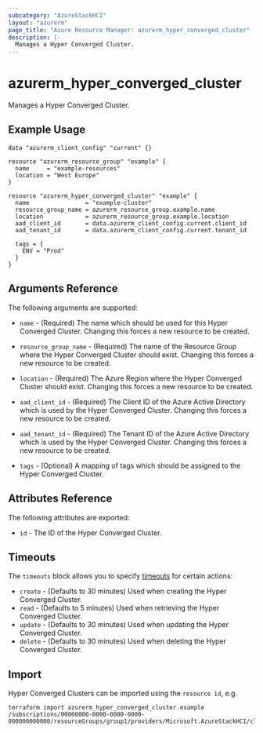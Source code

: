 ```yaml
---
subcategory: "AzureStackHCI"
layout: "azurerm"
page_title: "Azure Resource Manager: azurerm_hyper_converged_cluster"
description: |-
  Manages a Hyper Converged Cluster.
---
```


# azurerm_hyper_converged_cluster

Manages a Hyper Converged Cluster.

## Example Usage

```hcl
data "azurerm_client_config" "current" {}

resource "azurerm_resource_group" "example" {
  name     = "example-resources"
  location = "West Europe"
}

resource "azurerm_hyper_converged_cluster" "example" {
  name                = "example-cluster"
  resource_group_name = azurerm_resource_group.example.name
  location            = azurerm_resource_group.example.location
  aad_client_id       = data.azurerm_client_config.current.client_id
  aad_tenant_id       = data.azurerm_client_config.current.tenant_id

  tags = {
    ENV = "Prod"
  }
}
```

## Arguments Reference

The following arguments are supported:

* `name` - (Required) The name which should be used for this Hyper Converged Cluster. Changing this forces a new resource to be created.

* `resource_group_name` - (Required) The name of the Resource Group where the Hyper Converged Cluster should exist. Changing this forces a new resource to be created.

* `location` - (Required) The Azure Region where the Hyper Converged Cluster should exist. Changing this forces a new resource to be created.

* `aad_client_id` - (Required) The Client ID of the Azure Active Directory which is used by the Hyper Converged Cluster. Changing this forces a new resource to be created.

* `aad_tenant_id` - (Required) The Tenant ID of the Azure Active Directory which is used by the Hyper Converged Cluster. Changing this forces a new resource to be created.

* `tags` - (Optional) A mapping of tags which should be assigned to the Hyper Converged Cluster.

## Attributes Reference

The following attributes are exported:

* `id` - The ID of the Hyper Converged Cluster.

## Timeouts

The `timeouts` block allows you to specify [timeouts](https://www.terraform.io/docs/configuration/resources.html#timeouts) for certain actions:

* `create` - (Defaults to 30 minutes) Used when creating the Hyper Converged Cluster.
* `read` - (Defaults to 5 minutes) Used when retrieving the Hyper Converged Cluster.
* `update` - (Defaults to 30 minutes) Used when updating the Hyper Converged Cluster.
* `delete` - (Defaults to 30 minutes) Used when deleting the Hyper Converged Cluster.

## Import

Hyper Converged Clusters can be imported using the `resource id`, e.g.

```shell
terraform import azurerm_hyper_converged_cluster.example /subscriptions/00000000-0000-0000-0000-000000000000/resourceGroups/group1/providers/Microsoft.AzureStackHCI/clusters/cluster1
```
